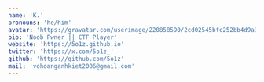 ```yaml
---
name: 'K.'
pronouns: 'he/him'
avatar: 'https://gravatar.com/userimage/220858590/2cd02545bfc252bb4d9a35601dd24de1.jpeg?size=256'
bio: 'Noob Pwner || CTF Player'
website: 'https://5o1z.github.io'
twitter: 'https://x.com/5o1z_'
github: 'https://github.com/5o1z'
mail: 'vohoanganhkiet2006@gmail.com'
---
```

